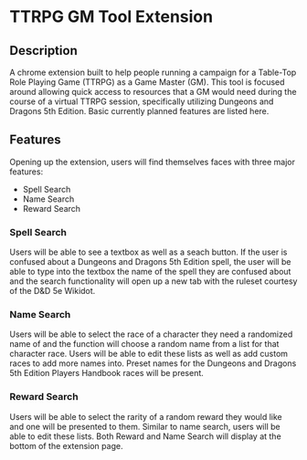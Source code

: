 
# TTRPG GM Tool Extension
## Description
A chrome extension built to help people running a campaign for a Table-Top Role Playing Game (TTRPG) as a Game Master (GM). This tool is focused around allowing quick access to resources that a GM would need during the course of a virtual TTRPG session, specifically utilizing Dungeons and Dragons 5th Edition. Basic currently planned features are listed here.
## Features
Opening up the extension, users will find themselves faces with three major features:

 - Spell Search
 - Name Search
 - Reward Search

### Spell Search
Users will be able to see a textbox as well as a seach button. If the user is confused about a Dungeons and Dragons 5th Edition spell, the user will be able to type into the textbox the name of the spell they are confused about and the search functionality will open up a new tab with the ruleset courtesy of the D&D 5e Wikidot.
### Name Search
Users will be able to select the race of a character they need a randomized name of and the function will choose a random name from a list for that character race. Users will be able to edit these lists as well as add custom races to add more names into. Preset names for the Dungeons and Dragons 5th Edition Players Handbook races will be present.
### Reward Search
Users will be able to select the rarity of a random reward they would like and one will be presented to them. Similar to name search, users will be able to edit these lists. Both Reward and Name Search will display at the bottom of the extension page.
